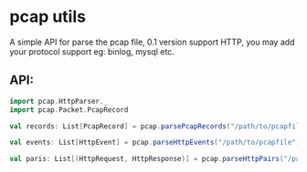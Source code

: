 # pcap utils

A simple API for parse the pcap file, 0.1 version support HTTP, you may add your
protocol support eg: binlog, mysql etc.

## API:
```scala
import pcap.HttpParser._
import pcap.Packet.PcapRecord

val records: List[PcapRecord] = pcap.parsePcapRecords("/path/to/pcapfile") 

val events: List[HttpEvent] = pcap.parseHttpEvents("/path/to/pcapfile")

val paris: List[(HttpRequest, HttpResponse)] = pcap.parseHttpPairs("/path/to/pcapfile");

```


